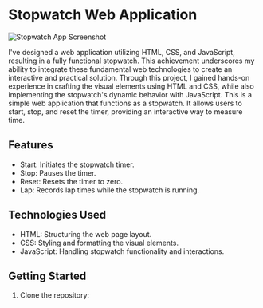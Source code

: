 # Stopwatch Web Application

![Stopwatch App Screenshot]([screenshot.png](https://github.com/devgeek2700/PRODIGY_WD_02/blob/master/output.png?raw=true))

I've designed a web application utilizing HTML, CSS, and JavaScript, resulting in a fully functional stopwatch. This achievement underscores my ability to integrate these fundamental web technologies to create an interactive and practical solution. Through this project, I gained hands-on experience in crafting the visual elements using HTML and CSS, while also implementing the stopwatch's dynamic behavior with JavaScript. This is a simple web application that functions as a stopwatch. It allows users to start, stop, and reset the timer, providing an interactive way to measure time.

## Features

- Start: Initiates the stopwatch timer.
- Stop: Pauses the timer.
- Reset: Resets the timer to zero.
- Lap: Records lap times while the stopwatch is running.

## Technologies Used

- HTML: Structuring the web page layout.
- CSS: Styling and formatting the visual elements.
- JavaScript: Handling stopwatch functionality and interactions.

## Getting Started

1. Clone the repository:
